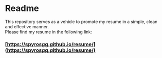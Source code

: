 # Readme
This repository serves as a vehicle to promote my resume in a simple, clean and effective manner.   
Please find my resume in the following link:
### [https://spyrosgg.github.io/resume/](https://spyrosgg.github.io/resume/)

